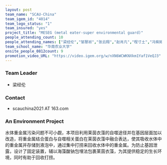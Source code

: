 ```yaml
---
layout: post
team_name: "SCAU-China"
team_igem_id: "4014"
team_logo_status: "1"
team_insured: "yes"
project_title: "MESEG (metal eater-super environmental guard)"
people_attending_count: 10
people_attending_names: ["梁经伦","邹慧祯","张云翔","赵肖凡","程寸土","冯紫婷","王鼎钧","曾梓榕","欧兆霖","邹嘉桦"]
team_school_name: "华南农业大学"
onsite_people_0812count: 9
promotion_video_URL: "https://video.igem.org/w/nXN6WCWKNXkm1Yaf1VeQJ3"
---
```



### Team Leader
* 梁经伦

### Contact
* scauchina2021 AT 163.com

### An Environment Project

水体重金属污染问题不可小觑，本项目利用莱茵衣藻的自噬途径并在基因层面加以改造，将重金属结合蛋白与自噬相关蛋白在莱茵衣藻中融合表达，使其吸收水体中的重金属并存储到液泡中，通过集中打捞来回收水体中的重金属。为防止基因泄露，设计了固定装置，辅以海藻酸钠包埋法包裹莱茵衣藻，为其提供稳定的生长环境，同时有助于回收打捞。
